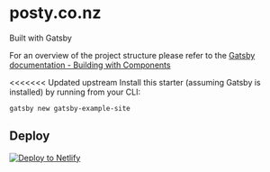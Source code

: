 # posty.co.nz
Built with Gatsby

For an overview of the project structure please refer to the [Gatsby documentation - Building with Components](https://www.gatsbyjs.org/docs/building-with-components/)

<<<<<<< Updated upstream
Install this starter (assuming Gatsby is installed) by running from your CLI:
```
gatsby new gatsby-example-site
```

## Deploy

[![Deploy to Netlify](https://www.netlify.com/img/deploy/button.svg)](https://app.netlify.com/start/deploy?repository=https://github.com/gatsbyjs/gatsby-starter-default)
